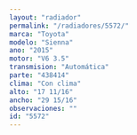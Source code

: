 ```yaml
---
layout: "radiador"
permalink: "/radiadores/5572/"
marca: "Toyota"
modelo: "Sienna"
ano: "2015"
motor: "V6 3.5"
transmision: "Automática"
parte: "438414"
clima: "Con clima"
alto: "17 11/16"
ancho: "29 15/16"
observaciones: ""
id: "5572"
---
```


